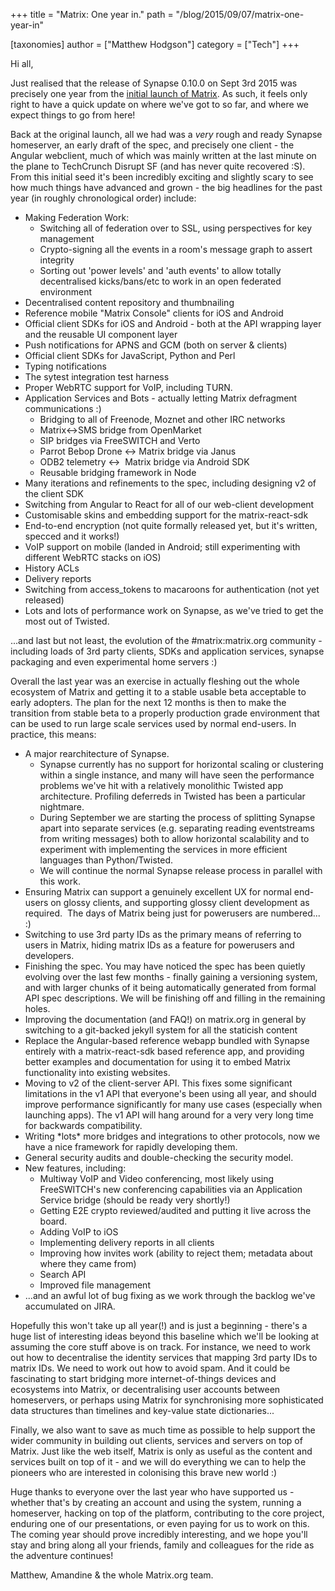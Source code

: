 +++
title = "Matrix: One year in."
path = "/blog/2015/09/07/matrix-one-year-in"

[taxonomies]
author = ["Matthew Hodgson"]
category = ["Tech"]
+++

Hi all,

Just realised that the release of Synapse 0.10.0 on Sept 3rd 2015 was precisely one year from the <a href="http://matrix.org/blog/2014/09/03/welcome-to-the-matrix-blog/">initial launch of Matrix</a>. As such, it feels only right to have a quick update on where we've got to so far, and where we expect things to go from here!

Back at the original launch, all we had was a *very* rough and ready Synapse homeserver, an early draft of the spec, and precisely one client - the Angular webclient, much of which was mainly written at the last minute on the plane to TechCrunch Disrupt SF (and has never quite recovered :S). From this initial seed it's been incredibly exciting and slightly scary to see how much things have advanced and grown - the big headlines for the past year (in roughly chronological order) include:
<ul>
	<li>Making Federation Work:
<ul>
	<li>Switching all of federation over to SSL, using perspectives for key management</li>
	<li>Crypto-signing all the events in a room's message graph to assert integrity</li>
	<li>Sorting out 'power levels' and 'auth events' to allow totally decentralised kicks/bans/etc to work in an open federated environment</li>
</ul>
</li>
	<li>Decentralised content repository and thumbnailing</li>
	<li>Reference mobile "Matrix Console" clients for iOS and Android</li>
	<li>Official client SDKs for iOS and Android - both at the API wrapping layer and the reusable UI component layer</li>
	<li>Push notifications for APNS and GCM (both on server & clients)</li>
	<li>Official client SDKs for JavaScript, Python and Perl</li>
	<li>Typing notifications</li>
	<li>The sytest integration test harness</li>
	<li>Proper WebRTC support for VoIP, including TURN.</li>
	<li>Application Services and Bots - actually letting Matrix defragment communications :)
<ul>
	<li>Bridging to all of Freenode, Moznet and other IRC networks</li>
	<li>Matrix&lt;-&gt;SMS bridge from OpenMarket</li>
	<li>SIP bridges via FreeSWITCH and Verto</li>
	<li>Parrot Bebop Drone &lt;-&gt; Matrix bridge via Janus</li>
	<li>ODB2 telemetry &lt;-&gt;  Matrix bridge via Android SDK</li>
	<li>Reusable bridging framework in Node</li>
</ul>
</li>
	<li>Many iterations and refinements to the spec, including designing v2 of the client SDK</li>
	<li>Switching from Angular to React for all of our web-client development</li>
	<li>Customisable skins and embedding support for the matrix-react-sdk</li>
	<li>End-to-end encryption (not quite formally released yet, but it's written, specced and it works!)</li>
	<li>VoIP support on mobile (landed in Android; still experimenting with different WebRTC stacks on iOS)</li>
	<li>History ACLs</li>
	<li>Delivery reports</li>
	<li>Switching from access_tokens to macaroons for authentication (not yet released)</li>
	<li>Lots and lots of performance work on Synapse, as we've tried to get the most out of Twisted.</li>
</ul>
...and last but not least, the evolution of the #matrix:matrix.org community - including loads of 3rd party clients, SDKs and application services, synapse packaging and even experimental home servers :)

Overall the last year was an exercise in actually fleshing out the whole ecosystem of Matrix and getting it to a stable usable beta acceptable to early adopters. The plan for the next 12 months is then to make the transition from stable beta to a properly production grade environment that can be used to run large scale services used by normal end-users. In practice, this means:
<ul>
	<li>A major rearchitecture of Synapse.
<ul>
	<li>Synapse currently has no support for horizontal scaling or clustering within a single instance, and many will have seen the performance problems we've hit with a relatively monolithic Twisted app architecture. Profiling deferreds in Twisted has been a particular nightmare.</li>
	<li>During September we are starting the process of splitting Synapse apart into separate services (e.g. separating reading eventstreams from writing messages) both to allow horizontal scalability and to experiment with implementing the services in more efficient languages than Python/Twisted.</li>
	<li>We will continue the normal Synapse release process in parallel with this work.</li>
</ul>
</li>
	<li>Ensuring Matrix can support a genuinely excellent UX for normal end-users on glossy clients, and supporting glossy client development as required.  The days of Matrix being just for powerusers are numbered... :)</li>
	<li>Switching to use 3rd party IDs as the primary means of referring to users in Matrix, hiding matrix IDs as a feature for powerusers and developers.</li>
	<li>Finishing the spec. You may have noticed the spec has been quietly evolving over the last few months - finally gaining a versioning system, and with larger chunks of it being automatically generated from formal API spec descriptions. We will be finishing off and filling in the remaining holes.</li>
	<li>Improving the documentation (and FAQ!) on matrix.org in general by switching to a git-backed jekyll system for all the staticish content</li>
	<li>Replace the Angular-based reference webapp bundled with Synapse entirely with a matrix-react-sdk based reference app, and providing better examples and documentation for using it to embed Matrix functionality into existing websites.</li>
	<li>Moving to v2 of the client-server API. This fixes some significant limitations in the v1 API that everyone's been using all year, and should improve performance significantly for many use cases (especially when launching apps). The v1 API will hang around for a very very long time for backwards compatibility.</li>
	<li>Writing *lots* more bridges and integrations to other protocols, now we have a nice framework for rapidly developing them.</li>
	<li>General security audits and double-checking the security model.</li>
	<li>New features, including:
<ul>
	<li>Multiway VoIP and Video conferencing, most likely using FreeSWITCH's new conferencing capabilities via an Application Service bridge (should be ready very shortly!)</li>
	<li>Getting E2E crypto reviewed/audited and putting it live across the board.</li>
	<li>Adding VoIP to iOS</li>
	<li>Implementing delivery reports in all clients</li>
	<li>Improving how invites work (ability to reject them; metadata about where they came from)</li>
	<li>Search API</li>
	<li>Improved file management</li>
</ul>
</li>
	<li>...and an awful lot of bug fixing as we work through the backlog we've accumulated on JIRA.</li>
</ul>
Hopefully this won't take up all year(!) and is just a beginning - there's a huge list of interesting ideas beyond this baseline which we'll be looking at assuming the core stuff above is on track. For instance, we need to work out how to decentralise the identity services that mapping 3rd party IDs to matrix IDs. We need to work out how to avoid spam. And it could be fascinating to start bridging more internet-of-things devices and ecosystems into Matrix, or decentralising user accounts between homeservers, or perhaps using Matrix for synchronising more sophisticated data structures than timelines and key-value state dictionaries...

Finally, we also want to save as much time as possible to help support the wider community in building out clients, services and servers on top of Matrix. Just like the web itself, Matrix is only as useful as the content and services built on top of it - and we will do everything we can to help the pioneers who are interested in colonising this brave new world :)

Huge thanks to everyone over the last year who have supported us - whether that's by creating an account and using the system, running a homeserver, hacking on top of the platform, contributing to the core project, enduring one of our presentations, or even paying for us to work on this. The coming year should prove incredibly interesting, and we hope you'll stay and bring along all your friends, family and colleagues for the ride as the adventure continues!

Matthew, Amandine & the whole Matrix.org team.

